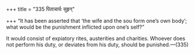 +++
title = "335 पिताचार्यः सुहृन्"

+++
“It has been asserted that ‘the wife and the sou form one’s own body’;
what would be the punishment inflicted upon one’s self?”

It would consist of expiatory rites, austerities and charities. Whoever
does not perform his duty, or deviates from his duty, should be
punished.—(335)


